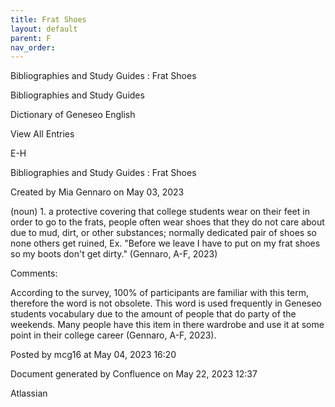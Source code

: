 ```yaml
---
title: Frat Shoes
layout: default
parent: F
nav_order:
---
```


Bibliographies and Study Guides : Frat Shoes

Bibliographies and Study Guides

Dictionary of Geneseo English

View All Entries

E-H

Bibliographies and Study Guides : Frat Shoes

Created by  Mia Gennaro on May 03, 2023

(noun) 1. a protective covering that college students wear on their feet in order to go to the frats, people often wear shoes that they do not care about due to mud, dirt, or other substances; normally dedicated pair of shoes so none others get ruined, Ex. &quot;Before we leave I have to put on my frat shoes so my boots don't get dirty.&quot; (Gennaro, A-F, 2023)

Comments:

According to the survey, 100% of participants are familiar with this term, therefore the word is not obsolete. This word is used frequently in Geneseo students vocabulary due to the amount of people that do party of the weekends. Many people have this item in there wardrobe and use it at some point in their college career (Gennaro, A-F, 2023). 

Posted by mcg16 at May 04, 2023 16:20

Document generated by Confluence on May 22, 2023 12:37

Atlassian

